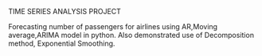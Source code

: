 TIME SERIES ANALYSIS PROJECT

Forecasting number of passengers for airlines using AR,Moving average,ARIMA model in python.
Also demonstrated use of Decomposition method, Exponential Smoothing.
